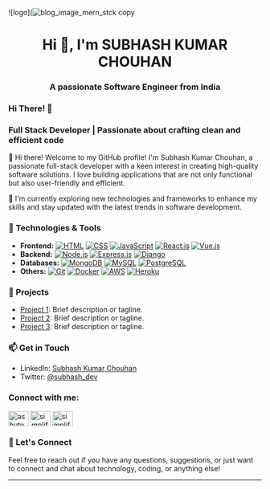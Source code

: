 ![logo](![blog_image_mern_stck copy](https://github.com/Skchouhan753/Skchouhan753/assets/104707355/adb0341c-0924-4e10-bf21-ec611bec6397)

<h1 align="center">Hi 👋, I'm SUBHASH KUMAR CHOUHAN</h1>
<h3 align="center">A passionate Software Engineer from India</h3>

### Hi There! 👋

### Full Stack Developer | Passionate about crafting clean and efficient code

👋 Hi there! Welcome to my GitHub profile! I'm Subhash Kumar Chouhan, a passionate full-stack developer with a keen interest in creating high-quality software solutions. I love building applications that are not only functional but also user-friendly and efficient.

🌱 I'm currently exploring new technologies and frameworks to enhance my skills and stay updated with the latest trends in software development.

### 🔭 Technologies & Tools
- **Frontend:** [![HTML](https://img.shields.io/badge/HTML5-E34F26?logo=html5&logoColor=white)](#) [![CSS](https://img.shields.io/badge/CSS3-1572B6?logo=css3&logoColor=white)](#) [![JavaScript](https://img.shields.io/badge/JavaScript-F7DF1E?logo=javascript&logoColor=black)](#) [![React.js](https://img.shields.io/badge/React.js-61DAFB?logo=react&logoColor=black)](#) [![Vue.js](https://img.shields.io/badge/Vue.js-4FC08D?logo=vue.js&logoColor=white)](#)
- **Backend:** [![Node.js](https://img.shields.io/badge/Node.js-339933?logo=node.js&logoColor=white)](#) [![Express.js](https://img.shields.io/badge/Express.js-000000?logo=express&logoColor=white)](#) [![Django](https://img.shields.io/badge/Django-092E20?logo=django&logoColor=white)](#)
- **Databases:** [![MongoDB](https://img.shields.io/badge/MongoDB-47A248?logo=mongodb&logoColor=white)](#) [![MySQL](https://img.shields.io/badge/MySQL-4479A1?logo=mysql&logoColor=white)](#) [![PostgreSQL](https://img.shields.io/badge/PostgreSQL-336791?logo=postgresql&logoColor=white)](#)
- **Others:** [![Git](https://img.shields.io/badge/Git-F05032?logo=git&logoColor=white)](#) [![Docker](https://img.shields.io/badge/Docker-2496ED?logo=docker&logoColor=white)](#) [![AWS](https://img.shields.io/badge/AWS-232F3E?logo=amazon-aws&logoColor=white)](#) [![Heroku](https://img.shields.io/badge/Heroku-430098?logo=heroku&logoColor=white)](#)

### 🚀 Projects
- [Project 1](link-to-project-1): Brief description or tagline.
- [Project 2](link-to-project-2): Brief description or tagline.
- [Project 3](link-to-project-3): Brief description or tagline.

### 📫 Get in Touch
- LinkedIn: [Subhash Kumar Chouhan](https://www.linkedin.com/in/subhashkumarchouhan/)
- Twitter: [@subhash_dev](https://twitter.com/subhash_dev)

<h3 align="left">Connect with me:</h3>
<p align="left">
<a href="https://linkedin.com/in/ashutosh mishra" target="blank"><img align="center" src="https://raw.githubusercontent.com/rahuldkjain/github-profile-readme-generator/master/src/images/icons/Social/linked-in-alt.svg" alt="ashutosh mishra" height="30" width="40" /></a>
<a href="https://instagram.com/simplified_learner" target="blank"><img align="center" src="https://raw.githubusercontent.com/rahuldkjain/github-profile-readme-generator/master/src/images/icons/Social/instagram.svg" alt="simplified_learner" height="30" width="40" /></a>
<a href="https://www.youtube.com/c/simplified learner" target="blank"><img align="center" src="https://raw.githubusercontent.com/rahuldkjain/github-profile-readme-generator/master/src/images/icons/Social/youtube.svg" alt="simplified learner" height="30" width="40" /></a>
</p>


### 💬 Let's Connect
Feel free to reach out if you have any questions, suggestions, or just want to connect and chat about technology, coding, or anything else!

---
